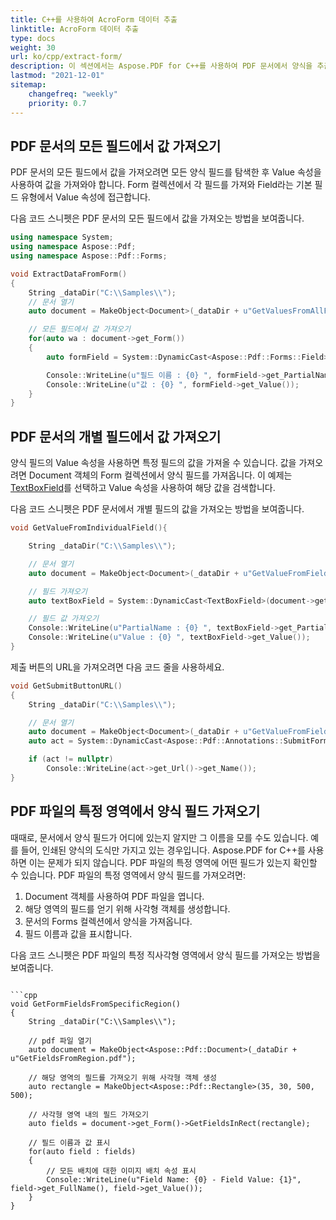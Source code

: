 ```yaml
---
title: C++를 사용하여 AcroForm 데이터 추출
linktitle: AcroForm 데이터 추출
type: docs
weight: 30
url: ko/cpp/extract-form/
description: 이 섹션에서는 Aspose.PDF for C++를 사용하여 PDF 문서에서 양식을 추출하는 방법을 설명합니다.
lastmod: "2021-12-01"
sitemap:
    changefreq: "weekly"
    priority: 0.7
---
```


## PDF 문서의 모든 필드에서 값 가져오기

PDF 문서의 모든 필드에서 값을 가져오려면 모든 양식 필드를 탐색한 후 Value 속성을 사용하여 값을 가져와야 합니다. Form 컬렉션에서 각 필드를 가져와 Field라는 기본 필드 유형에서 Value 속성에 접근합니다.

다음 코드 스니펫은 PDF 문서의 모든 필드에서 값을 가져오는 방법을 보여줍니다.

```cpp
using namespace System;
using namespace Aspose::Pdf;
using namespace Aspose::Pdf::Forms;

void ExtractDataFromForm()
{
    String _dataDir("C:\\Samples\\");
    // 문서 열기
    auto document = MakeObject<Document>(_dataDir + u"GetValuesFromAllFields.pdf");

    // 모든 필드에서 값 가져오기
    for(auto wa : document->get_Form())
    {
        auto formField = System::DynamicCast<Aspose::Pdf::Forms::Field>(wa);

        Console::WriteLine(u"필드 이름 : {0} ", formField->get_PartialName());
        Console::WriteLine(u"값 : {0} ", formField->get_Value());
    }
}
```

## PDF 문서의 개별 필드에서 값 가져오기

양식 필드의 Value 속성을 사용하면 특정 필드의 값을 가져올 수 있습니다. 값을 가져오려면 Document 객체의 Form 컬렉션에서 양식 필드를 가져옵니다. 이 예제는 [TextBoxField](https://reference.aspose.com/pdf/cpp/class/aspose.pdf.forms.text_box_field)를 선택하고 Value 속성을 사용하여 해당 값을 검색합니다.

다음 코드 스니펫은 PDF 문서에서 개별 필드의 값을 가져오는 방법을 보여줍니다.

```cpp
void GetValueFromIndividualField(){

    String _dataDir("C:\\Samples\\");

    // 문서 열기
    auto document = MakeObject<Document>(_dataDir + u"GetValueFromField.pdf");

    // 필드 가져오기
    auto textBoxField = System::DynamicCast<TextBoxField>(document->get_Form()->idx_get(u"textbox1"));

    // 필드 값 가져오기
    Console::WriteLine(u"PartialName : {0} ", textBoxField->get_PartialName());
    Console::WriteLine(u"Value : {0} ", textBoxField->get_Value());
}
```

제출 버튼의 URL을 가져오려면 다음 코드 줄을 사용하세요.

```cpp
void GetSubmitButtonURL()
{
    String _dataDir("C:\\Samples\\");

    // 문서 열기
    auto document = MakeObject<Document>(_dataDir + u"GetValueFromField.pdf");
    auto act = System::DynamicCast<Aspose::Pdf::Annotations::SubmitFormAction>(document->get_Form()->idx_get(1)->get_OnActivated());

    if (act != nullptr)
        Console::WriteLine(act->get_Url()->get_Name());
}
```

## PDF 파일의 특정 영역에서 양식 필드 가져오기

때때로, 문서에서 양식 필드가 어디에 있는지 알지만 그 이름을 모를 수도 있습니다. 예를 들어, 인쇄된 양식의 도식만 가지고 있는 경우입니다. Aspose.PDF for C++를 사용하면 이는 문제가 되지 않습니다. PDF 파일의 특정 영역에 어떤 필드가 있는지 확인할 수 있습니다. PDF 파일의 특정 영역에서 양식 필드를 가져오려면:

1. Document 객체를 사용하여 PDF 파일을 엽니다.
1. 해당 영역의 필드를 얻기 위해 사각형 객체를 생성합니다.
1. 문서의 Forms 컬렉션에서 양식을 가져옵니다.
1. 필드 이름과 값을 표시합니다.

다음 코드 스니펫은 PDF 파일의 특정 직사각형 영역에서 양식 필드를 가져오는 방법을 보여줍니다.
```

```cpp
void GetFormFieldsFromSpecificRegion()
{
    String _dataDir("C:\\Samples\\");

    // pdf 파일 열기
    auto document = MakeObject<Aspose::Pdf::Document>(_dataDir + u"GetFieldsFromRegion.pdf");

    // 해당 영역의 필드를 가져오기 위해 사각형 객체 생성
    auto rectangle = MakeObject<Aspose::Pdf::Rectangle>(35, 30, 500, 500);

    // 사각형 영역 내의 필드 가져오기
    auto fields = document->get_Form()->GetFieldsInRect(rectangle);

    // 필드 이름과 값 표시
    for(auto field : fields)
    {
        // 모든 배치에 대한 이미지 배치 속성 표시
        Console::WriteLine(u"Field Name: {0} - Field Value: {1}", field->get_FullName(), field->get_Value());
    }
}
```